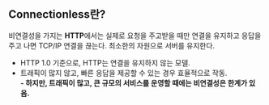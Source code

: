 
## Connectionless란?

비연결성을 가지는 **HTTP**에서는 실제로 요청을 주고받을 때만 연결을 유지하고 응답을 주고 나면 TCP/IP 연결을 끊는다. 최소한의 자원으로 서버를 유지한다.

- HTTP 1.0 기준으로, HTTP는 연결을 유지하지 않는 모델.
- 트래픽이 많지 않고, 빠른 응답을 제공할 수 있는 경우 효율적으로 작동.  
    **- 하지만, 트래픽이 많고, 큰 규모의 서비스를 운영할 때에는 비연결성은 한계가 있음.**

